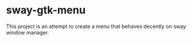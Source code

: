 # sway-gtk-menu
This project is an attempt to create a menu that behaves decently on sway window manager.
